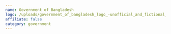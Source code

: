```yaml
---
name: Government of Bangladesh
logo: /uploads/government_of_bangladesh_logo_-unofficial_and_fictional_logo-.png
affiliate: false
category: government
---
```

